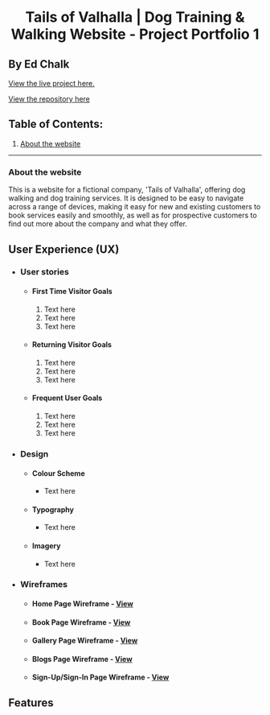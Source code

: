 <h1 align="center">Tails of Valhalla | Dog Training & Walking Website - Project Portfolio 1</h1>

## By Ed Chalk

[View the live project here.](#)

[View the repository here](#)

## Table of Contents:
1. [About the website](#about-the-website)

---

### About the website

This is a website for a fictional company, 'Tails of Valhalla', offering dog walking and dog training services. It is designed to be easy to navigate across a range of devices, making it easy for new and existing customers to book services easily and smoothly, as well as for prospective customers to find out more about the company and what they offer.

## User Experience (UX)

- ### User stories
    - #### First Time Visitor Goals
        1. Text here
        2. Text here
        3. Text here
    
    - #### Returning Visitor Goals
        1. Text here
        2. Text here
        3. Text here

    - #### Frequent User Goals
        1. Text here
        2. Text here
        3. Text here

- ### Design
    - #### Colour Scheme
        - Text here

    - #### Typography
        - Text here

    - #### Imagery
        - Text here

- ### Wireframes

    - #### Home Page Wireframe - [View](#)

    - #### Book Page Wireframe - [View](#)

    - #### Gallery Page Wireframe - [View](#)

    - #### Blogs Page Wireframe - [View](#)

    - #### Sign-Up/Sign-In Page Wireframe - [View](#)

## Features
